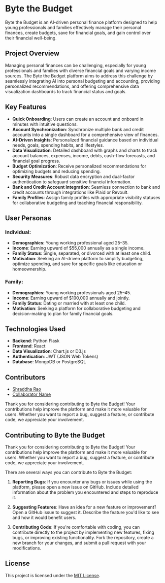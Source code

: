 # Byte the Budget

Byte the Budget is an AI-driven personal finance platform designed to help young professionals and families effectively manage their personal finances, create budgets, save for financial goals, and gain control over their financial well-being.

## Project Overview

Managing personal finances can be challenging, especially for young professionals and families with diverse financial goals and varying income sources. The Byte the Budget platform aims to address this challenge by seamlessly integrating AI into personal budgeting and accounting, providing personalized recommendations, and offering comprehensive data visualization dashboards to track financial status and goals.

## Key Features

- **Quick Onboarding**: Users can create an account and onboard in minutes with intuitive questions.
- **Account Synchronization**: Synchronize multiple bank and credit accounts into a single dashboard for a comprehensive view of finances.
- **AI-Driven Insights**: Personalized financial guidance based on individual needs, goals, spending habits, and lifestyles.
- **Data Visualization**: Detailed dashboard with graphs and charts to track account balances, expenses, income, debts, cash-flow forecasts, and financial goal progress.
- **Budget Optimization**: Receive personalized recommendations for optimizing budgets and reducing spending.
- **Security Measures**: Robust data encryption and dual-factor authentication to safeguard sensitive financial information.
- **Bank and Credit Account Integration**: Seamless connection to bank and credit accounts through integrations like Plaid or Revoult.
- **Family Profiles**: Assign family profiles with appropriate visibility statuses for collaborative budgeting and teaching financial responsibility.

## User Personas

### Individual:
- **Demographics**: Young working professional aged 25–35.
- **Income**: Earning upward of $55,000 annually as a single income.
- **Family Status**: Single, separated, or divorced with at least one child.
- **Motivation**: Seeking an AI-driven platform to simplify budgeting, optimize spending, and save for specific goals like education or homeownership.

### Family:
- **Demographics**: Young working professionals aged 25–45.
- **Income**: Earning upward of $100,000 annually and jointly.
- **Family Status**: Dating or married with at least one child.
- **Motivation**: Seeking a platform for collaborative budgeting and decision-making to plan for family financial goals.


## Technologies Used

- **Backend**: Python Flask
- **Frontend**: React
- **Data Visualization**: Chart.js or D3.js
- **Authentication**: JWT (JSON Web Tokens)
- **Database**: MongoDB or PostgreSQL

## Contributors

- [Shraddha Rao](https://github.com/Limeload)
- [Collaborator Name](https://github.com/collaboratorusername)

Thank you for considering contributing to Byte the Budget! Your contributions help improve the platform and make it more valuable for users. Whether you want to report a bug, suggest a feature, or contribute code, we appreciate your involvement.

## Contributing to Byte the Budget

Thank you for considering contributing to Byte the Budget! Your contributions help improve the platform and make it more valuable for users. Whether you want to report a bug, suggest a feature, or contribute code, we appreciate your involvement.

There are several ways you can contribute to Byte the Budget:

1. **Reporting Bugs**: If you encounter any bugs or issues while using the platform, please open a new issue on GitHub. Include detailed information about the problem you encountered and steps to reproduce it.

2. **Suggesting Features**: Have an idea for a new feature or improvement? Open a GitHub issue to suggest it. Describe the feature you'd like to see and how it would benefit users.

3. **Contributing Code**: If you're comfortable with coding, you can contribute directly to the project by implementing new features, fixing bugs, or improving existing functionality. Fork the repository, create a new branch for your changes, and submit a pull request with your modifications.


## License

This project is licensed under the [MIT License](LICENSE).
